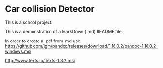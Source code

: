 Car collision Detector
==========================

This is a school project.

This is a demonstration of a MarkDown (.md) README file.

In order to create a .pdf from .md use:
https://github.com/jgm/pandoc/releases/download/1.16.0.2/pandoc-1.16.0.2-windows.msi

http://www.texts.io/Texts-1.3.2.msi
